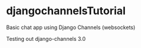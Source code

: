 # djangochannelsTutorial
Basic chat app using Django Channels (websockets)

Testing out django-channels 3.0
